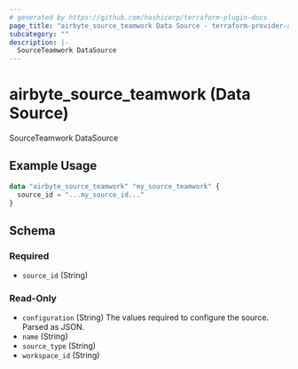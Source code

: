 ```yaml
---
# generated by https://github.com/hashicorp/terraform-plugin-docs
page_title: "airbyte_source_teamwork Data Source - terraform-provider-airbyte"
subcategory: ""
description: |-
  SourceTeamwork DataSource
---
```


# airbyte_source_teamwork (Data Source)

SourceTeamwork DataSource

## Example Usage

```terraform
data "airbyte_source_teamwork" "my_source_teamwork" {
  source_id = "...my_source_id..."
}
```

<!-- schema generated by tfplugindocs -->
## Schema

### Required

- `source_id` (String)

### Read-Only

- `configuration` (String) The values required to configure the source. Parsed as JSON.
- `name` (String)
- `source_type` (String)
- `workspace_id` (String)


